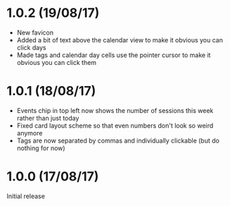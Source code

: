 # 1.0.2 (19/08/17)

* New favicon
* Added a bit of text above the calendar view to make it obvious you can click days
* Made tags and calendar day cells use the pointer cursor to make it obvious you can click them

# 1.0.1 (18/08/17)

* Events chip in top left now shows the number of sessions this week rather than just today
* Fixed card layout scheme so that even numbers don't look so weird anymore
* Tags are now separated by commas and individually clickable (but do nothing for now)

# 1.0.0 (17/08/17)

Initial release


